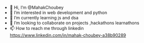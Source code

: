 - 👋 Hi, I’m @MahakChoubey
- 👀 I’m interested in web development and python
- 🌱 I’m currently learning js and dsa
- 💞️ I’m looking to collaborate on projects ,hackathons learnathons
- 📫 How to reach me through linkedin https://www.linkedin.com/in/mahak-choubey-a38b90289

<!---
MahakChoubey/MahakChoubey is a ✨ special ✨ repository because its `README.md` (this file) appears on your GitHub profile.
You can click the Preview link to take a look at your changes.
--->
